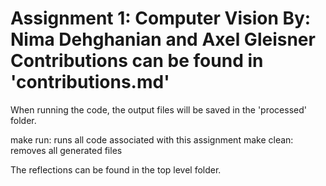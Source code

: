 Assignment 1: Computer Vision
By: Nima Dehghanian and Axel Gleisner
Contributions can be found in 'contributions.md'
=============================
When running the code, the output files will be saved in the 'processed' folder.

make run: runs all code associated with this assignment
make clean: removes all generated files

The reflections can be found in the top level folder.